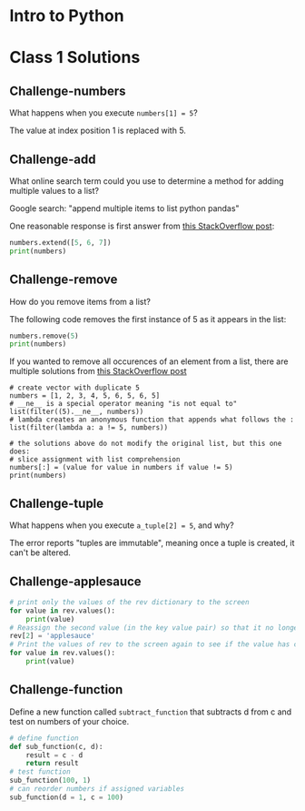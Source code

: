 # Intro to Python
# Class 1 Solutions

## Challenge-numbers

What happens when you execute `numbers[1] = 5`?

The value at index position 1 is replaced with 5.

## Challenge-add

What online search term could you use to determine a method for adding multiple values to a list?

Google search: "append multiple items to list python pandas"

One reasonable response is first answer from [this StackOverflow post](https://stackoverflow.com/questions/16621498/how-to-append-multiple-items-in-one-line-in-python):

```python
numbers.extend([5, 6, 7])
print(numbers)
```

## Challenge-remove

How do you remove items from a list?

The following code removes the first instance of 5 as it appears in the list:

```python
numbers.remove(5)
print(numbers)
```

If you wanted to remove all occurences of an element from a list,
there are multiple solutions from [this StackOverflow post](https://stackoverflow.com/questions/1157106/remove-all-occurrences-of-a-value-from-a-list)

```
# create vector with duplicate 5
numbers = [1, 2, 3, 4, 5, 6, 5, 6, 5]
# __ne__ is a special operator meaning "is not equal to"
list(filter((5).__ne__, numbers))
# lambda creates an anonymous function that appends what follows the :
list(filter(lambda a: a != 5, numbers))

# the solutions above do not modify the original list, but this one does:
# slice assignment with list comprehension
numbers[:] = (value for value in numbers if value != 5)
print(numbers)
```

## Challenge-tuple

What happens when you execute `a_tuple[2] = 5`,
and why?

The error reports "tuples are immutable",
meaning once a tuple is created,
it can't be altered.

## Challenge-applesauce

```python
# print only the values of the rev dictionary to the screen
for value in rev.values():
    print(value)
# Reassign the second value (in the key value pair) so that it no longer reads “two” but instead “apple-sauce”
rev[2] = 'applesauce'
# Print the values of rev to the screen again to see if the value has changed
for value in rev.values():
    print(value)
```

## Challenge-function

Define a new function called `subtract_function` that subtracts d from c and test on numbers of your choice.

```python
# define function
def sub_function(c, d):
    result = c - d
    return result
# test function
sub_function(100, 1)
# can reorder numbers if assigned variables
sub_function(d = 1, c = 100)
```
